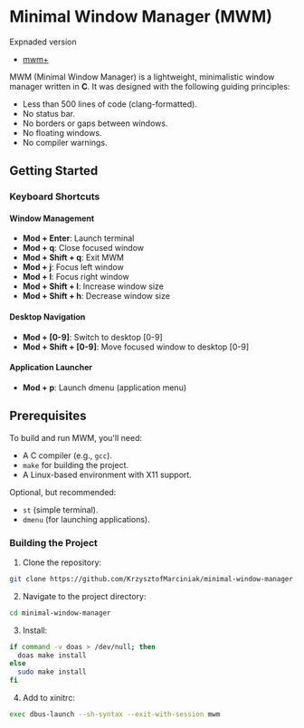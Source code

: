 # Minimal Window Manager (MWM)
Expnaded version
* [mwm+](https://github.com/KrzysztofMarciniak/minimal-window-manager-plus)

  
MWM (Minimal Window Manager) is a lightweight, minimalistic window manager written in **C**. It was designed with the following guiding principles:

* Less than 500 lines of code (clang-formatted).
* No status bar.
* No borders or gaps between windows.
* No floating windows.
* No compiler warnings.

## Getting Started
### Keyboard Shortcuts

#### Window Management
- **Mod + Enter**: Launch terminal
- **Mod + q**: Close focused window
- **Mod + Shift + q**: Exit MWM
- **Mod + j**: Focus left window
- **Mod + l**: Focus right window
- **Mod + Shift + l**: Increase window size
- **Mod + Shift + h**: Decrease window size

#### Desktop Navigation
- **Mod + [0-9]**: Switch to desktop [0-9]
- **Mod + Shift + [0-9]**: Move focused window to desktop [0-9]

#### Application Launcher
- **Mod + p**: Launch dmenu (application menu)
## Prerequisites
To build and run MWM, you'll need:
- A C compiler (e.g., `gcc`).
- `make` for building the project.
- A Linux-based environment with X11 support.

Optional, but recommended:
- `st` (simple terminal).
- `dmenu` (for launching applications).

### Building the Project

1. Clone the repository:
```bash
git clone https://github.com/KrzysztofMarciniak/minimal-window-manager.git
```
2. Navigate to the project directory: 
```bash
cd minimal-window-manager
```
3. Install:
```bash
if command -v doas > /dev/null; then
  doas make install
else
  sudo make install
fi
```
4. Add to xinitrc:

```bash
exec dbus-launch --sh-syntax --exit-with-session mwm
```

